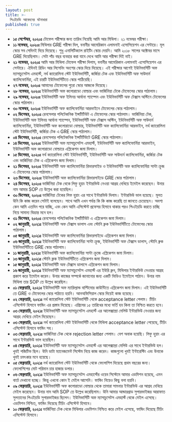 ```yaml
---
layout: post
title: >-
  পিএইচডি আবেদনের ঘটনাধারা
published: true
---
```

- **১৫ সেপ্টেম্বর, ২০২০ঃ** টোফেল পরীক্ষার জন্য তারিখ নিয়েছি আমি আর মিথিলা। ২১ নভেম্বর পরীক্ষা।
- **১১ নভেম্বর, ২০২০ঃ** মিথিলার GRE পরীক্ষা দিল, বনানীর আমেরিকান এলামনাই এসোসিয়েশন এর সেন্টারে। মূল স্কোর সব সেদিনই দিয়ে দিয়েছে। শুধু এনালিটিক্যাল রাইটিং স্কোর দেয়নি। আমি ২০১৮ সালের অক্টোবর মাসে GRE দিয়েছিলাম। সেটা পাঁচ বছর ব্যবহার করা যাবে দেখে আমি আর পরীক্ষা দিই নাই। 
- **২১ নভেম্বর, ২০২০ঃ** আমি আর মিথিলা টোফেল পরীক্ষা দিলাম, বনানীর আমেরিকান এলামনাই এসোসিয়েশন এর সেন্টারে। ঐদিনই রিডিং আর লিসেনিং অংশের স্কোর দিয়ে দিয়েছে। এই পরীক্ষার আগেই ইউনিভার্সিটি অফ ম্যাসাচুসেটস এমহার্স্ট, নর্থ ক্যারোলিনা স্টেট ইউনিভার্সিটি, জর্জিয়া টেক এবং ইউনিভার্সিটি অফ সাউদার্ন ক্যালিফোর্নিয়া, এই চারটি ইউনিভার্সিটিতে স্কোর পাঠিয়েছি। 
- **২৭ নভেম্বর, ২০২০ঃ** আমাদের টোফেলের পুরো স্কোর আজকে দিয়েছে। 
- **২৮ নভেম্বর, ২০২০ঃ** ইউনিভার্সিটি অফ কলোরাডো বোল্ডার এবং ভার্জিনিয়া টেকে টোফেলের স্কোর পাঠালাম।
- **২৯ নভেম্বর, ২০২০ঃ** ইউনিভার্সিটি অফ ইলিনয় আর্বানা শ্যাম্পেন এবং ইউনিভার্সিটি অফ টেক্সাস অস্টিনে টোফেলের স্কোর পাঠালাম। 
- **৩০ নভেম্বর, ২০২০ঃ** ইউনিভার্সিটি অফ ক্যালিফোর্নিয়া আরভাইনে টোফেলের স্কোর পাঠালাম।
- **০২ ডিসেম্বর, ২০২০ঃ** রেনসেলার পলিটেকনিক ইন্সটিটিউট এ টোফেলের স্কোর পাঠালাম। ভার্জিনিয়া টেক, ইউনিভার্সিটি অফ ইলিনয় আর্বানা শ্যাম্পেন, ইউনিভার্সিটি অফ টেক্সাস অস্টিন, ইউনিভার্সিটি অফ সাউদার্ন ক্যালিফোর্নিয়া, ইউনিভার্সিটি অফ কলোরাডো বোল্ডার, ইউনিভার্সিটি অফ ক্যালিফোর্নিয়া আরভাইন, নর্থ ক্যারোলিনা স্টেট ইউনিভার্সিটি, জর্জিয়া টেক এ GRE স্কোর পাঠালাম। 
- **০৪ ডিসেম্বর, ২০২০ঃ** রেনসেলার পলিটেকনিক ইন্সটিটিউটে GRE স্কোর পাঠালাম। 
- **১৪ ডিসেম্বর, ২০২০ঃ** ইউনিভার্সিটি অফ ম্যাসাচুসেটস এমহার্স্ট, ইউনিভার্সিটি অফ ক্যালিফোর্নিয়া আরভাইন, ইউনিভার্সিটি অফ কলোরাডো বোল্ডারে এপ্লিকেশন জমা দিলাম।
- **১৫ ডিসেম্বর, ২০২০ঃ** নর্থ ক্যারোলিনা স্টেট ইউনিভার্সিটি, ইউনিভার্সিটি অফ সাউদার্ন ক্যালিফোর্নিয়া, জর্জিয়া টেক এবং ভার্জিনিয়া টেক এ এপ্লিকেশন জমা দিলাম।
- **২১ ডিসেম্বর, ২০২০ঃ** ইউনিভার্সিটি অফ ক্যালিফোর্নিয়া রিভারসাইড ও ইউনিভার্সিটি অফ ক্যালিফোর্নিয়া সান্টা ক্রুজ এ টোফেলের স্কোর পাঠালাম।
- **২৩ ডিসেম্বর, ২০২০ঃ** ইউনিভার্সিটি অফ ক্যালিফোর্নিয়া রিভারসাইডে GRE স্কোর পাঠালাম। 
- **২৪ ডিসেম্বর, ২০২০ঃ** ভার্জিনিয়া টেক থেকে লিফু হুয়াং ইন্টারভিউ নেওয়া আগ্রহ দেখিয়ে ইমেইল করেছেন। উনার নাম আমার SOP তে উল্লেখ করা হয়েছিল। 
- **৩০ ডিসেম্বর, ২০২০ঃ** ভার্জিনিয়া টেকের লিফ হুয়াং এর সাথে ইন্টারভিউ দিলাম। ইন্টারভিউ ভাল হয়েছে। মূলত উনি কি কাজ করেন সেটাই বলেছেন। সাথে আমি এখন পর্যন্ত কি কি কাজ করেছি তা জানতে চেয়েছেন। অবশ্য কেন আমি এতদিন পরে যাচ্ছি, এবং কেন আমি এসিস্টেন্ট প্রফেসর হিসাবে থাকার পরও পিএইচডি করতে চাচ্ছি নিয়ে সামান্য বিভ্রান্ত মনে হল। 
- **৩১ ডিসেম্বর, ২০২০ঃ** রেনসেলার পলিটেকনিক ইন্সটিটিউট এ এপ্লিকেশন জমা দিলাম।
- **০২ জানুয়ারী, ২০২১ঃ** ইউনিভার্সিটি অফ টেক্সাস ডালাস এবং স্টোনি ব্রুক ইউনিভার্সিটিতে টোফেলের স্কোর পাঠালাম।
- **০৫ জানুয়ারী, ২০২১ঃ** ইউনিভার্সিটি অফ ক্যালিফোর্নিয়া রিভারসাইডে এপ্লিকেশন জমা দিলাম।
- **০৬ জানুয়ারী, ২০২১ঃ** ইউনিভার্সিটি অফ ক্যালিফোর্নিয়া সান্টা ক্রুজ, ইউনিভার্সিটি অফ টেক্সাস ডালাস, স্টোনি ব্রুক ইউনিভার্সিটিতে GRE স্কোর পাঠালাম। 
- **১১ জানুয়ারী, ২০২১ঃ** ইউনিভার্সিটি অফ ক্যালিফোর্নিয়া সান্টা ক্রুজে এপ্লিকেশন জমা দিলাম।
- **১৩ জানুয়ারী, ২০২১ঃ** স্টোনি ব্রুক ইউনিভার্সিটিতে এপ্লিকেশন জমা দিলাম।
- **১৫ জানুয়ারী, ২০২১ঃ** ইউনিভার্সিটি অফ টেক্সাস ডালাসে এপ্লিকেশন জমা দিলাম।
- **১৬ জানুয়ারী, ২০২১ঃ** ইউনিভার্সিটি অফ ম্যাসাচুসেটস এমহার্স্ট এর ইউরি ব্রুন, মিথিলার ইন্টারভিউ নেওয়ার আগ্রহ প্রকাশ করে ইমেইল করেন। উনার কাজের সম্পর্কে জানানোর জন্য একটি ভিডিও ইমেইলে পাঠান। উনার নাম মিথিলা তার SOP তে উল্লেখ করেছিল। 
- **০১ ফেব্রুয়ারি, ২০২১ঃ** ইউনিভার্সিটি অফ ম্যারিল্যান্ড বাল্টিমোর কাউন্টিতে এপ্লিকেশন জমা দিলাম। এই ইউনিভার্সিটি তে GRE ও টোফেলের স্কোর পাঠাতে হয়নি। আনঅফিসিয়াল স্কোর দিয়েই কাজ হয়েছে। 
- **০২ ফেব্রুয়ারি, ২০২১ঃ** নর্থ ক্যারোলিনা স্টেট ইউনিভার্সিটি থেকে acceptance letter পেলাম। টিচিং এসিস্টেন্ট হিসাবে ফান্ডিং এর প্রস্তাব দিয়েছে। এপ্রিলের ১৫ তারিখের মধ্যে ভর্তি হব কিনা তা নিশ্চিত করতে হবে। 
- **০৩ ফেব্রুয়ারি, ২০২১ঃ** ইউনিভার্সিটি অফ ম্যাসাচুসেটস এমহার্স্ট এর আলেক্সান্দ্রা মেলিউ ইন্টারভিউ নেওয়ার জন্য আগ্রহ দেখিয়ে মেইল দিয়েছেন। 
- **০৩ ফেব্রুয়ারি, ২০২১ঃ** নর্থ ক্যারোলিনা স্টেট ইউনিভার্সিটি থেকে মিথিলা acceptance letter পেয়েছে, টিচিং এসিস্টেন্ট হিসাবে ফান্ডিং সহ। 
- **০৩ ফেব্রুয়ারি, ২০২১ঃ** ভার্জিনিয়া টেক থেকে rejection letter পেলাম। বেশ অবাক হয়েছি। লিফু হুয়াং এর সাথে ইন্টারভিউ ভাল হয়েছিল।  
- **০৪ ফেব্রুয়ারি, ২০২১ঃ** ইউনিভার্সিটি অফ ম্যাসাচুসেটস এমহার্স্ট এর আলেক্সান্দ্রা মেলিউ এর সাথে ইন্টারভিউ হল। খুবই পজিটিভ ছিল। উনি ডাটা ম্যানেজমেন্ট সিস্টেম নিয়ে কাজ করেন। কাজগুলো খুবই ইন্টারেস্টিং এবং উনাকে খুবই চমৎকার মনে হয়েছে। 
- **০৫ ফেব্রুয়ারি, ২০২১ঃ** নর্থ ক্যারোলিনা স্টেট ইউনিভার্সিটি থেকে ফেলোশিপ দিয়েছে প্রথম বছরের জন্য। ফেলোশিপের মোট পরিমান চার হাজার ডলার। 
- **০৬ ফেব্রুয়ারি, ২০২১ঃ** ইউনিভার্সিটি অফ ম্যাসাচুসেটস এমহার্স্টের ওয়েব সিস্টেমে আমার এডমিশন হয়েছে, এমন বার্তা দেখানো হচ্ছে। কিন্তু এখনো কোন ই মেইল আসেনি। ফান্ডিং নিয়েও কিছু বলা হয়নি।
- **০৯ ফেব্রুয়ারি, ২০২১ঃ** ইউনিভার্সিটি অফ কলোরাডো বোল্ডার থেকে তামারা সামনার ইন্টারভিউ এর আগ্রহ দেখিয়ে মেইল করেছেন। উনার নাম আমি SOP তে উল্লেখ করেছিলাম। উনি আমার আন্ডারগ্রাড সুপারভাইজর আরাফাত সুলতানের পিএইচডি সুপারভাইজর ছিলেন। ইউনিভার্সিটি অফ ম্যাসাচুসেটস এমহার্স্ট থেকে মেইল এসেছে। এডমিশন নিশ্চিত, ফান্ডিং দিয়েছে টিচিং এসিস্টেন্ট হিসাবে। 
- **১০ ফেব্রুয়ারি, ২০২১ঃ** ভার্জিনিয়া টেক থেকে মিথিলার এডমিশন নিশ্চিত করে মেইল এসেছে, ফান্ডিং দিয়েছে টিচিং এসিস্টেন্ট হিসাবে। 
